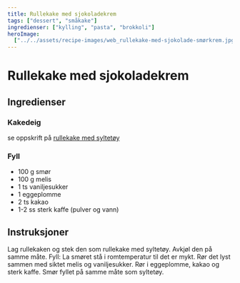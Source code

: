 ```yaml
---
title: Rullekake med sjokoladekrem
tags: ["dessert", "småkake"]
ingredienser: ["kylling", "pasta", "brokkoli"]
heroImage:
  ["../../assets/recipe-images/web_rullekake-med-sjokolade-smørkrem.jpg"]
---
```


# Rullekake med sjokoladekrem

## Ingredienser

### Kakedeig

se oppskrift på [rullekake med syltetøy](./rullekake-med-syltetøy)

### Fyll

- 100 g smør
- 100 g melis
- 1 ts vaniljesukker
- 1 eggeplomme
- 2 ts kakao
- 1-2 ss sterk kaffe (pulver og vann)

## Instruksjoner

Lag rullekaken og stek den som rullekake med syltetøy. Avkjøl den på samme måte. Fyll: La smøret stå i romtemperatur til det er mykt. Rør det lyst sammen med siktet melis og vaniljesukker. Rør i eggeplomme, kakao og sterk kaffe. Smør fyllet på samme måte som syltetøy.
